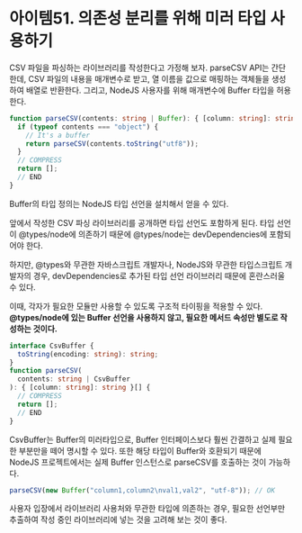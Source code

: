 # 아이템51. 의존성 분리를 위해 미러 타입 사용하기

CSV 파일을 파싱하는 라이브러리를 작성한다고 가정해 보자.
parseCSV API는 간단한데, CSV 파일의 내용을 매개변수로 받고,
열 이름을 값으로 매핑하는 객체들을 생성하여 배열로 반환한다.
그리고, NodeJS 사용자를 위해 매개변수에 Buffer 타입을 허용한다.

```ts
function parseCSV(contents: string | Buffer): { [column: string]: string }[] {
  if (typeof contents === "object") {
    // It's a buffer
    return parseCSV(contents.toString("utf8"));
  }
  // COMPRESS
  return [];
  // END
}
```

Buffer의 타입 정의는 NodeJS 타입 선언을 설치해서 얻을 수 있다.

앞에서 작성한 CSV 파싱 라이브러리를 공개하면 타입 선언도 포함하게 된다.
타입 선언이 @types/node에 의존하기 때문에 @types/node는
devDependencies에 포함되어야 한다.

하지만, @types와 무관한 자바스크립트 개발자나, NodeJS와 무관한 타입스크립트 개발자의 경우,
devDependencies로 추가된 타입 선언 라이브러리 때문에 혼란스러울 수 있다.

이때, 각자가 필요한 모듈만 사용할 수 있도록 구조적 타이핑을 적용할 수 있다.
**@types/node에 있는 Buffer 선언을 사용하지 않고, 필요한 메서드 속성만 별도로 작성하는 것이다.**

```ts
interface CsvBuffer {
  toString(encoding: string): string;
}
function parseCSV(
  contents: string | CsvBuffer
): { [column: string]: string }[] {
  // COMPRESS
  return [];
  // END
}
```

CsvBuffer는 Buffer의 미러타입으로, Buffer 인터페이스보다 훨씬 간결하고
실제 필요한 부분만을 떼어 명시할 수 있다. 또한 해당 타입이 Buffer와 호환되기
때문에 NodeJS 프로젝트에서는 실제 Buffer 인스턴스로 parseCSV를 호출하는 것이
가능하다.

```ts
parseCSV(new Buffer("column1,column2\nval1,val2", "utf-8")); // OK
```

사용자 입장에서 라이브러리 사용처와 무관한 타입에 의존하는 경우,
필요한 선언부만 추출하여 작성 중인 라이브러리에 넣는 것을 고려해 보는 것이 좋다.
